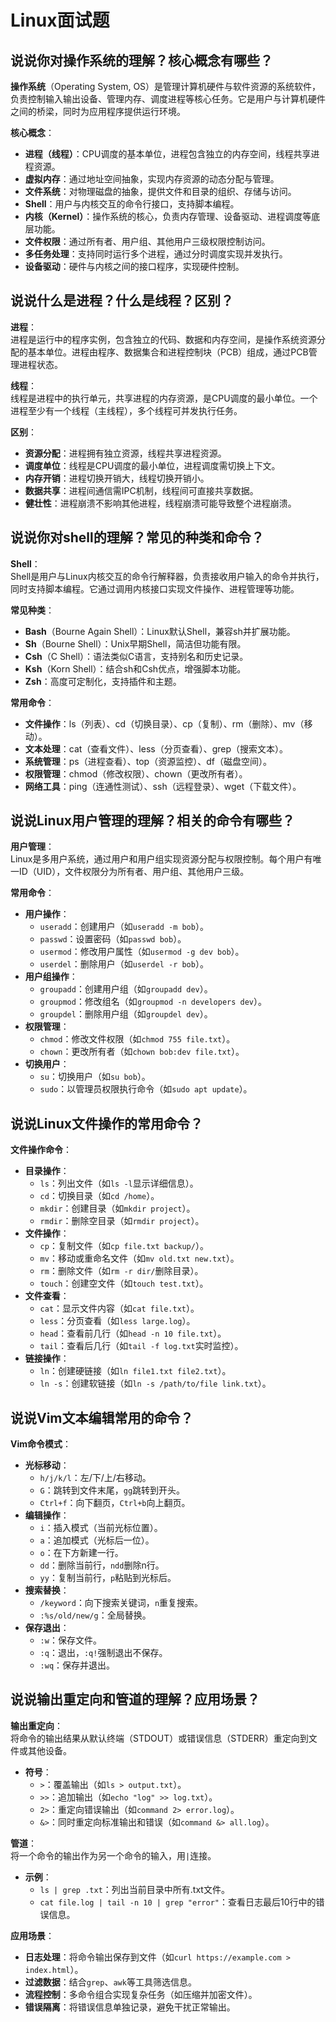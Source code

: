 
# Linux面试题

<script setup lang="ts">
    import AnswerBlock from '@/components/common/answer-block.vue'
</script>

## 说说你对操作系统的理解？核心概念有哪些？

<AnswerBlock >

**操作系统**（Operating System, OS）是管理计算机硬件与软件资源的系统软件，负责控制输入输出设备、管理内存、调度进程等核心任务。它是用户与计算机硬件之间的桥梁，同时为应用程序提供运行环境。

**核心概念**：  

- **进程（线程）**：CPU调度的基本单位，进程包含独立的内存空间，线程共享进程资源。  
- **虚拟内存**：通过地址空间抽象，实现内存资源的动态分配与管理。  
- **文件系统**：对物理磁盘的抽象，提供文件和目录的组织、存储与访问。  
- **Shell**：用户与内核交互的命令行接口，支持脚本编程。  
- **内核（Kernel）**：操作系统的核心，负责内存管理、设备驱动、进程调度等底层功能。  
- **文件权限**：通过所有者、用户组、其他用户三级权限控制访问。  
- **多任务处理**：支持同时运行多个进程，通过分时调度实现并发执行。  
- **设备驱动**：硬件与内核之间的接口程序，实现硬件控制。  
</AnswerBlock>

## 说说什么是进程？什么是线程？区别？

<AnswerBlock >

**进程**：  
进程是运行中的程序实例，包含独立的代码、数据和内存空间，是操作系统资源分配的基本单位。进程由程序、数据集合和进程控制块（PCB）组成，通过PCB管理进程状态。

**线程**：  
线程是进程中的执行单元，共享进程的内存资源，是CPU调度的最小单位。一个进程至少有一个线程（主线程），多个线程可并发执行任务。

**区别**：  

- **资源分配**：进程拥有独立资源，线程共享进程资源。  
- **调度单位**：线程是CPU调度的最小单位，进程调度需切换上下文。  
- **内存开销**：进程切换开销大，线程切换开销小。  
- **数据共享**：进程间通信需IPC机制，线程间可直接共享数据。  
- **健壮性**：进程崩溃不影响其他进程，线程崩溃可能导致整个进程崩溃。  
</AnswerBlock>

## 说说你对shell的理解？常见的种类和命令？

<AnswerBlock >

**Shell**：  
Shell是用户与Linux内核交互的命令行解释器，负责接收用户输入的命令并执行，同时支持脚本编程。它通过调用内核接口实现文件操作、进程管理等功能。

**常见种类**：  

- **Bash**（Bourne Again Shell）：Linux默认Shell，兼容sh并扩展功能。  
- **Sh**（Bourne Shell）：Unix早期Shell，简洁但功能有限。  
- **Csh**（C Shell）：语法类似C语言，支持别名和历史记录。  
- **Ksh**（Korn Shell）：结合sh和Csh优点，增强脚本功能。  
- **Zsh**：高度可定制化，支持插件和主题。

**常用命令**：  

- **文件操作**：ls（列表）、cd（切换目录）、cp（复制）、rm（删除）、mv（移动）。  
- **文本处理**：cat（查看文件）、less（分页查看）、grep（搜索文本）。  
- **系统管理**：ps（进程查看）、top（资源监控）、df（磁盘空间）。  
- **权限管理**：chmod（修改权限）、chown（更改所有者）。  
- **网络工具**：ping（连通性测试）、ssh（远程登录）、wget（下载文件）。  
</AnswerBlock>

## 说说Linux用户管理的理解？相关的命令有哪些？

<AnswerBlock >

**用户管理**：  
Linux是多用户系统，通过用户和用户组实现资源分配与权限控制。每个用户有唯一ID（UID），文件权限分为所有者、用户组、其他用户三级。

**常用命令**：  

- **用户操作**：  
  - `useradd`：创建用户（如`useradd -m bob`）。  
  - `passwd`：设置密码（如`passwd bob`）。  
  - `usermod`：修改用户属性（如`usermod -g dev bob`）。  
  - `userdel`：删除用户（如`userdel -r bob`）。  
- **用户组操作**：  
  - `groupadd`：创建用户组（如`groupadd dev`）。  
  - `groupmod`：修改组名（如`groupmod -n developers dev`）。  
  - `groupdel`：删除用户组（如`groupdel dev`）。  
- **权限管理**：  
  - `chmod`：修改文件权限（如`chmod 755 file.txt`）。  
  - `chown`：更改所有者（如`chown bob:dev file.txt`）。  
- **切换用户**：  
  - `su`：切换用户（如`su bob`）。  
  - `sudo`：以管理员权限执行命令（如`sudo apt update`）。  
</AnswerBlock>

## 说说Linux文件操作的常用命令？

<AnswerBlock >

**文件操作命令**：  

- **目录操作**：  
  - `ls`：列出文件（如`ls -l`显示详细信息）。  
  - `cd`：切换目录（如`cd /home`）。  
  - `mkdir`：创建目录（如`mkdir project`）。  
  - `rmdir`：删除空目录（如`rmdir project`）。  
- **文件操作**：  
  - `cp`：复制文件（如`cp file.txt backup/`）。  
  - `mv`：移动或重命名文件（如`mv old.txt new.txt`）。  
  - `rm`：删除文件（如`rm -r dir/`删除目录）。  
  - `touch`：创建空文件（如`touch test.txt`）。  
- **文件查看**：  
  - `cat`：显示文件内容（如`cat file.txt`）。  
  - `less`：分页查看（如`less large.log`）。  
  - `head`：查看前几行（如`head -n 10 file.txt`）。  
  - `tail`：查看后几行（如`tail -f log.txt`实时监控）。  
- **链接操作**：  
  - `ln`：创建硬链接（如`ln file1.txt file2.txt`）。  
  - `ln -s`：创建软链接（如`ln -s /path/to/file link.txt`）。  
</AnswerBlock>

## 说说Vim文本编辑常用的命令？

<AnswerBlock >

**Vim命令模式**：  

- **光标移动**：  
  - `h/j/k/l`：左/下/上/右移动。  
  - `G`：跳转到文件末尾，`gg`跳转到开头。  
  - `Ctrl+f`：向下翻页，`Ctrl+b`向上翻页。  
- **编辑操作**：  
  - `i`：插入模式（当前光标位置）。  
  - `a`：追加模式（光标后一位）。  
  - `o`：在下方新建一行。  
  - `dd`：删除当前行，`ndd`删除n行。  
  - `yy`：复制当前行，`p`粘贴到光标后。  
- **搜索替换**：  
  - `/keyword`：向下搜索关键词，`n`重复搜索。  
  - `:%s/old/new/g`：全局替换。  
- **保存退出**：  
  - `:w`：保存文件。  
  - `:q`：退出，`:q!`强制退出不保存。  
  - `:wq`：保存并退出。  
</AnswerBlock>

## 说说输出重定向和管道的理解？应用场景？

<AnswerBlock >

**输出重定向**：  
将命令的输出结果从默认终端（STDOUT）或错误信息（STDERR）重定向到文件或其他设备。  

- **符号**：  
  - `>`：覆盖输出（如`ls > output.txt`）。  
  - `>>`：追加输出（如`echo "log" >> log.txt`）。  
  - `2>`：重定向错误输出（如`command 2> error.log`）。  
  - `&>`：同时重定向标准输出和错误（如`command &> all.log`）。  

**管道**：  
将一个命令的输出作为另一个命令的输入，用`|`连接。  

- **示例**：  
  - `ls | grep .txt`：列出当前目录中所有.txt文件。  
  - `cat file.log | tail -n 10 | grep "error"`：查看日志最后10行中的错误信息。  

**应用场景**：  

- **日志处理**：将命令输出保存到文件（如`curl https://example.com > index.html`）。  
- **过滤数据**：结合`grep`、`awk`等工具筛选信息。  
- **流程控制**：多命令组合实现复杂任务（如压缩并加密文件）。  
- **错误隔离**：将错误信息单独记录，避免干扰正常输出。  
</AnswerBlock>

